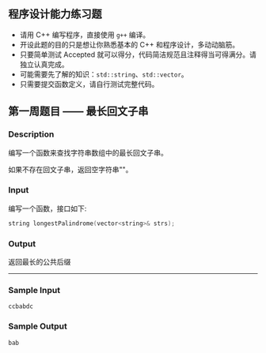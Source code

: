 ## 程序设计能力练习题

- 请用 C++ 编写程序，直接使用 `g++` 编译。
- 开设此题的目的只是想让你熟悉基本的 C++ 和程序设计，多动动脑筋。
- 只要简单测试 Accepted 就可以得分，代码简洁规范且注释得当可得满分。请独立认真完成。
- 可能需要先了解的知识：`std::string`、`std::vector`。
- 只需要提交函数定义，请自行测试完整代码。

## 第一周题目 —— 最长回文子串

### Description

编写一个函数来查找字符串数组中的最长回文子串。

如果不存在回文子串，返回空字符串""。

### Input
编写一个函数，接口如下:

```cpp
string longestPalindrome(vector<string>& strs);
```

### Output

返回最长的公共后缀

---

### Sample Input

```
ccbabdc
```

### Sample Output

```
bab
```


